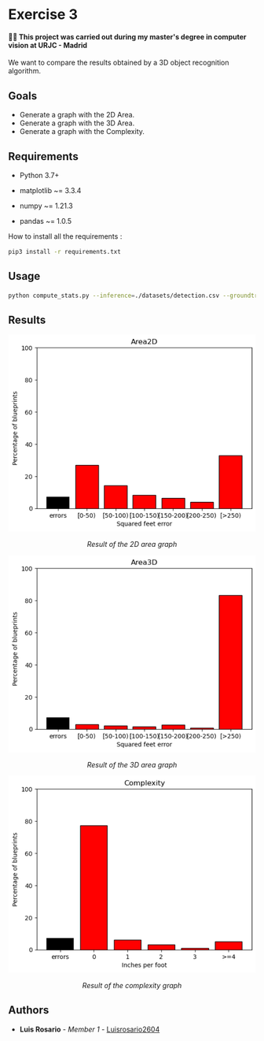 # Exercise 3

#### 👨‍🎓 This project was carried out during my master's degree in computer vision at URJC - Madrid

We want to compare the results obtained by a 3D object recognition algorithm.

## Goals

- Generate a graph with the 2D Area.
- Generate a graph with the 3D Area.
- Generate a graph with the Complexity.

## Requirements

* Python 3.7+

* matplotlib ~= 3.3.4
* numpy ~= 1.21.3
* pandas ~= 1.0.5

How to install all the requirements :

```bash
pip3 install -r requirements.txt
```

## Usage

```bash
python compute_stats.py --inference=./datasets/detection.csv --groundtruth=./datasets/groundtruth.csv --output_graphs=./output_stats
```

## Results

<p align="center">
  <img src="./output_stats/area2D.png">
</p>
<p align="center">
  <i>Result of the 2D area graph</i>
</p>

<p align="center">
  <img src="./output_stats/area3D.png">
</p>
<p align="center">
  <i>Result of the 3D area graph</i>
</p>

<p align="center">
  <img src="./output_stats/complexity.png">
</p>
<p align="center">
  <i>Result of the complexity graph</i>
</p>

## Authors

* **Luis Rosario** - *Member 1* - [Luisrosario2604](https://github.com/Luisrosario2604)